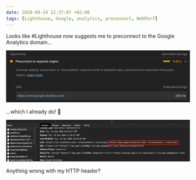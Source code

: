 ```yaml
---
date: 2020-09-24 12:37:07 +02:00
tags: [Lighthouse, Google, analytics, preconnect, WebPerf]
---
```


Looks like #Lighthouse now suggests me to preconnect to the Google Analytics domain…

![Lighthouse suggests to preconnect to Google Analytics](lighthouse-suggests-preconnect.png)

…which I already do! 🤔

![The server tells the browser to preconnect to Google Analytics](preconnect-to-google-analytics.png)

Anything wrong with my HTTP header?
